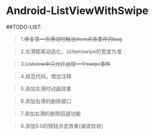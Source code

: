 Android-ListViewWithSwipe
=========================================
##TODO-LIST:
>1.~~修复第一次滑动时触法Iitem点击事件的bug~~

>2.左滑距离动态化，以itemswipe的宽度为准
 
>3.~~Listview中只允许出现一个swipe事件~~
 
>4.规范代码，增加注释
 
>5.添加左滑时动画效果
 
>6.添加右滑的删除接口
 
>7.添加右滑的删除回退功能
 
>8.添加5.0的按钮点击效果(湖波纹状)
